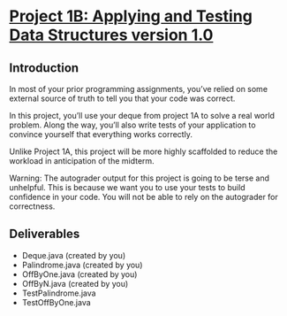# [Project 1B: Applying and Testing Data Structures version 1.0](https://sp18.datastructur.es/materials/proj/proj1b/proj1b)

## Introduction

In most of your prior programming assignments, you’ve relied on some external source of truth to tell you that your code was correct.

In this project, you’ll use your deque from project 1A to solve a real world problem. Along the way, you’ll also write tests of your application to convince yourself that everything works correctly.

Unlike Project 1A, this project will be more highly scaffolded to reduce the workload in anticipation of the midterm.

Warning: The autograder output for this project is going to be terse and unhelpful. This is because we want you to use your tests to build confidence in your code. You will not be able to rely on the autograder for correctness.

## Deliverables

- Deque.java (created by you)
- Palindrome.java (created by you)
- OffByOne.java (created by you)
- OffByN.java (created by you)
- TestPalindrome.java
- TestOffByOne.java